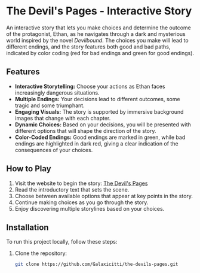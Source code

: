 # The Devil's Pages - Interactive Story

An interactive story that lets you make choices and determine the outcome of the protagonist, Ethan, as he navigates through a dark and mysterious world inspired by the novel *Devilbound*. The choices you make will lead to different endings, and the story features both good and bad paths, indicated by color coding (red for bad endings and green for good endings).

## Features
- **Interactive Storytelling:** Choose your actions as Ethan faces increasingly dangerous situations.
- **Multiple Endings:** Your decisions lead to different outcomes, some tragic and some triumphant.
- **Engaging Visuals:** The story is supported by immersive background images that change with each chapter.
- **Dynamic Choices:** Based on your decisions, you will be presented with different options that will shape the direction of the story.
- **Color-Coded Endings:** Good endings are marked in green, while bad endings are highlighted in dark red, giving a clear indication of the consequences of your choices.

## How to Play
1. Visit the website to begin the story: [The Devil's Pages](https://devil-pages.netlify.app/)
2. Read the introductory text that sets the scene.
3. Choose between available options that appear at key points in the story.
4. Continue making choices as you go through the story.
5. Enjoy discovering multiple storylines based on your choices.

## Installation

To run this project locally, follow these steps:

1. Clone the repository:

   ```bash
   git clone https://github.com/Galaxicitti/the-devils-pages.git
